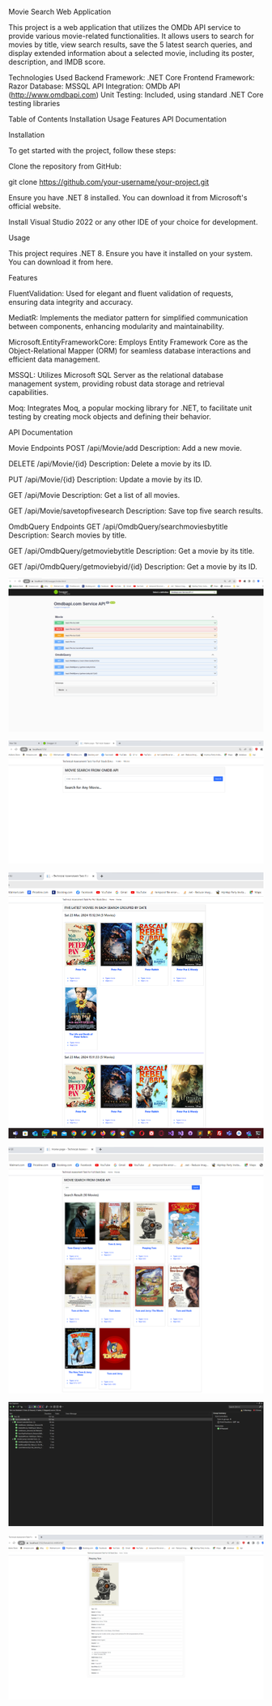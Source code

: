 
Movie Search Web Application

This project is a web application that utilizes the OMDb API service to provide various movie-related functionalities. It allows users to search for movies by title, view search results, save the 5 latest search queries, and display extended information about a selected movie, including its poster, description, and IMDB score.

Technologies Used
Backend Framework: .NET Core
Frontend Framework: Razor
Database: MSSQL
API Integration: OMDb API (http://www.omdbapi.com)
Unit Testing: Included, using standard .NET Core testing libraries

Table of Contents
Installation
Usage
Features
API Documentation



Installation

To get started with the project, follow these steps:

Clone the repository from GitHub:

git clone https://github.com/your-username/your-project.git

Ensure you have .NET 8 installed. You can download it from Microsoft's official website.

Install Visual Studio 2022 or any other IDE of your choice for development.



Usage

This project requires .NET 8. Ensure you have it installed on your system. You can download it from here.



Features

FluentValidation: Used for elegant and fluent validation of requests, ensuring data integrity and accuracy.

MediatR: Implements the mediator pattern for simplified communication between components, enhancing modularity and maintainability.

Microsoft.EntityFrameworkCore: Employs Entity Framework Core as the Object-Relational Mapper (ORM) for seamless database interactions and efficient data management.

MSSQL: Utilizes Microsoft SQL Server as the relational database management system, providing robust data storage and retrieval capabilities.

Moq: Integrates Moq, a popular mocking library for .NET, to facilitate unit testing by creating mock objects and defining their behavior.


API Documentation


Movie Endpoints
POST /api/Movie/add
Description: Add a new movie.

DELETE /api/Movie/{id}
Description: Delete a movie by its ID.

PUT /api/Movie/{id}
Description: Update a movie by its ID.

GET /api/Movie
Description: Get a list of all movies.

GET /api/Movie/savetopfivesearch
Description: Save top five search results.

OmdbQuery Endpoints
GET /api/OmdbQuery/searchmoviesbytitle
Description: Search movies by title.

GET /api/OmdbQuery/getmoviebytitle
Description: Get a movie by its title.

GET /api/OmdbQuery/getmoviebyid/{id}
Description: Get a movie by its ID.



![Alt Text](https://github.com/VS-GitHub-001/Omdbapi.Movie.Sample/blob/master/UI/RazorWebUI/wwwroot/1.png)



![Alt Text](https://github.com/VS-GitHub-001/Omdbapi.Movie.Sample/blob/master/UI/RazorWebUI/wwwroot/2.png)



![Alt Text](https://github.com/VS-GitHub-001/Omdbapi.Movie.Sample/blob/master/UI/RazorWebUI/wwwroot/3.png)



![Alt Text](https://github.com/VS-GitHub-001/Omdbapi.Movie.Sample/blob/master/UI/RazorWebUI/wwwroot/4.png)


![Alt Text](https://github.com/VS-GitHub-001/Omdbapi.Movie.Sample/blob/master/UI/RazorWebUI/wwwroot/5.png)


![Alt Text](https://github.com/VS-GitHub-001/Omdbapi.Movie.Sample/blob/master/UI/RazorWebUI/wwwroot/6.png)

